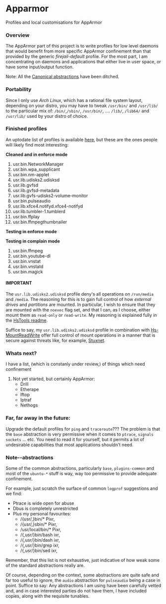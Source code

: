 # Apparmor
Profiles and local customisations for AppArmor

### Overview
The AppArmor part of this project is to write profiles for low level daemons that would benefit from more specific AppArmor confinement than that provided by the generic *firejail-default* profile. For the most part, I am concentrating on daemons and applications that either live in user space, or have some input/output function.

Note:  All the [Canonical abstractions](#note--abstractions) have been ditched.

### Portability
Since I only use *Arch Linux*, which has a rational file system layout, depending on your distro, you may have to tweak `/usr/bin/` and `/usr/lib/` to the particular mix of: `/bin/`,`/sbin/`, `/usr/bin/`, .... `/lib/`, `/lib64/` and `/usr/lib/` used by your distro of choice.

### Finished profiles
An uptodate list of profiles is available [here](AppArmor-ProfileList), but these are the ones people will likely find most interesting:

**Cleaned and in enforce mode**
1. usr.bin.NetworkManager
1. usr.bin.wpa_supplicant
1. usr.bin.nm-applet
1. usr.lib.udisks2.udisksd
1. usr.lib.gvfsd
1. usr.lib.gvfsd-metadata
1. usr.lib.gvfs-udisks2-volume-monitor
1. usr.bin.pulseaudio
1. usr.lib.xfce4.notifyd.xfce4-notifyd
1. usr.lib.tumbler-1.tumblerd
1. usr.bin.ffplay
1. usr.bin.ffmpegthumbnailer

**Testing in enforce mode**

**Testing in complain mode**
1. usr.bin.ffmpeg
1. usr.bin.youtube-dl
1. usr.bin.vnstat
1. usr.bin.vnstatd
1. usr.bin.magick

#### **IMPORTANT**
The `usr.lib.udisks2.udisksd` profile deny's all operations on `/run/media` and `/media`. The reasoning for this is to gain full control of how *external drives* and *partitions* are mounted. In particular, I wish to ensure that they are mounted with the `noexec` flag set, and that I can, as I choose, either mount them as  `read-only` or `read-write`. My reasoning is explained fully in the [HsTools readme](/HsTools#udisks2-hardening).

Suffice to say, my `usr.lib.udisks2.udisksd` profile in combination with [Hs-MountReadWrite](/HsTools#hs-mountreadwrite) offer full control of mount operations in a manner that is secure against threats like, for example, [Stuxnet](https://en.wikipedia.org/wiki/Stuxnet#Operation).


### Whats next?
I have a list, (which is constanly under review,) of things which need confinement
1. Not yet started, but certainly AppArmor:
   * Drill
   * Etherape
   * Iftop
   * Iptraf
   * Nethogs

### Far, far away in the future:
Upgrade the default profiles for `ping` and `traceroute`??? The problem is that the `base` abstraction is very permissive when it comes to `ptrace`, `signals` `sockets` ... etc. You need to read it for yourself, but it permits a lot of undesirable capabilities that most applications shouldn't need.

### Note--abstractions
Some of the common abstractions, particularly `base`, `plugins-common` and most of the `ubuntu-*` stuff is way, way too permissive to provide adequate confinement.

For example, just scratch the surface of common `logprof` suggestions and we find:
* Ptrace is wide open for abuse
* Dbus is completely unrestricted
* Plus my personal favourites:
  * /{usr/,}bin/* Pixr,
  * /{usr/,}sbin/* Pixr,
  * /usr/local/bin/* Pixr,
  * /{,usr/}bin/bash ixr,
  * /{,usr/}bin/dash ixr,
  * /{,usr/}bin/grep ixr,
  * /{,usr/}bin/sed ixr,

Remember, that this list is not exhaustive, just indicative of how weak some of the standard abstractions really are.

Of course, depending on the context, some abstractions are quite safe and far too useful to ignore, the `audio` abstraction for `pulseaudio` being a case in point. Suffice to say: Any abstractions I am using have been carefully vetted and, and in case interested parties do not have them, I have included copies, along with the requisite tunables.




